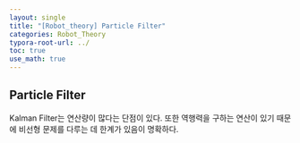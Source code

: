 ```yaml
---
layout: single
title: "[Robot_theory] Particle Filter" 
categories: Robot_Theory
typora-root-url: ../
toc: true
use_math: true
---
```


## Particle Filter



Kalman Filter는 연산량이 많다는 단점이 있다.  또한 역행력을 구하는 연산이 있기 때문에 비선형 문제를 다루는 데 한계가 있음이 명확하다. 





